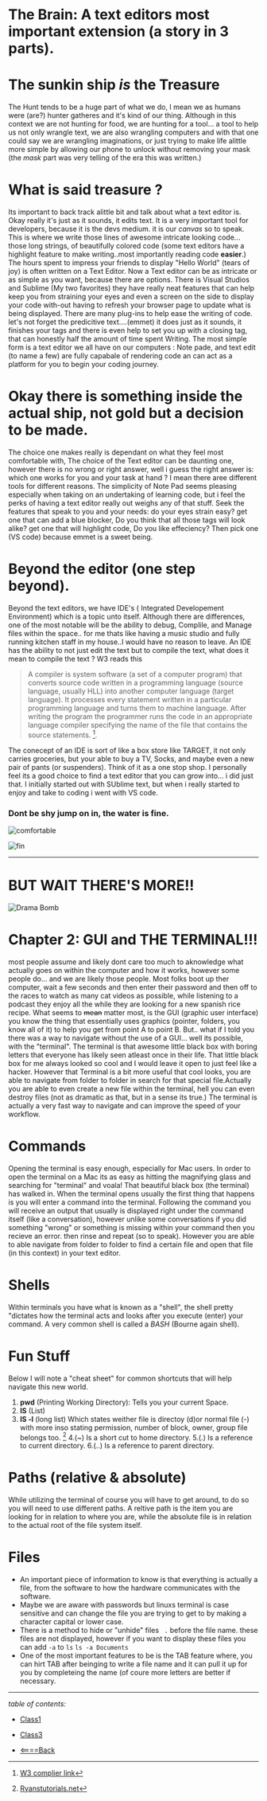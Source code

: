 # The Brain: A text editors most important extension (a story in 3 parts).

# The sunkin ship *is* the Treasure
 The Hunt tends to be a huge part of what we do, I mean we as humans were (are?) hunter gatheres and it's kind of our thing. Although in this context we are not hunting for food, we are hunting for a tool... a tool to help us not only wrangle text, we are also wrangling computers and with that one could say we are wrangling imaginations, or just trying to make life alittle more simple by allowing our phone to unlock without removing your mask (the *mask* part was very telling of the era this was written.)

 # What is said treasure ?
 Its important to back track alittle bit and talk about what a text editor is. Okay really it's just as it sounds, it edits text. It is a very important tool for developers, because it is the devs medium. it is our *canvas* so to speak. This is where we write those lines of awesome intricate looking code... those long strings, of beautifully colored code (some text editors have a highlight feature to make writing..most importantly reading code **easier**.) The hours spent to impress your friends to display "Hello World" (tears of joy) is often written on a Text Editor. Now a Text editor can be as intricate or as simple as you want, because there are options. There is Visual Studios and Sublime (My two favorites) they have really neat features that can help keep you from straining your eyes and even a screen on the side to display your code with-out having to refresh your browser page to update what is being displayed. There are many plug-ins to help ease the writing of code. let's not forget the predicitive text....(emmet) it does just as it sounds, it finishes your tags and there is even help to set you up with a closing tag, that can honestly half the amount of time spent Writing. The most simple form is a text editor we all have on our computers : Note pade, and text edit (to name a few) are fully capabale of rendering code an can act as a platform for you to begin your coding journey. 

# Okay there is something inside the actual ship, not gold but a decision to be made.
The choice one makes really is dependant on what they feel most comfortable with, The choice of the Text editor can be daunting one, however there is no wrong or right answer, well i guess the right answer is: which one works for you and your task at hand ? I mean there aree different tools for different reasons. The simplicity of Note Pad seems pleasing especially when taking on an undertaking of learning code, but i feel the perks of having a text editor really out weighs any of that stuff. Seek the features that speak to you and your needs: do your eyes strain easy? get one that can add a blue blocker, Do you think that all those tags will look alike? get one that will highlight code, Do you like effeciency? Then pick one (VS code) because emmet is a sweet being. 
# Beyond the editor (one step beyond).
Beyond the text editors, we have IDE's ( Integrated  Developement Environment) which is a topic unto itself. Although there are differences, one of the most notable will be the ability to debug, Complile, and Manage files within the space.. for me thats like having a music studio and fully running kitchen staff in my house..I would have no reason to leave. An IDE has the ability to not just edit the text but to compile the text, what does it mean to compile the text ? W3 reads this
>A compiler is system software (a set of a computer program) that converts source code written in a programming language (source language, usually HLL) into another computer language (target language). It processes every statement written in a particular programming language and turns them to machine language. After writing the program the programmer runs the code in an appropriate language compiler specifying the name of the file that contains the source statements. [^1]. 

The conecept of an IDE is sort of like a box store like TARGET, it not only carries groceries, but your able to buy a TV, Socks, and maybe even a new pair of pants (or suspenders). Think of it as a one stop shop. I personally feel its a good choice to find a text editor that you can grow into... i did just that. I initially started out with SUblime text, but when i really started to enjoy and take to coding i went with VS code.

### Dont be shy jump on in, the water is fine. 

![comfortable](https://user-images.githubusercontent.com/99520664/165551583-7d2e0e35-42d7-4fa8-a136-a642c0d7ed26.jpeg)




![fin](https://i.ytimg.com/vi/77xkcpf3KDw/hqdefault.jpg)

*****

# BUT WAIT THERE'S MORE!!
![Drama Bomb](https://user-images.githubusercontent.com/99520664/165584450-f83632e1-bdb8-41c9-9b4e-325dd3088c6b.jpeg)

# Chapter 2: GUI and THE TERMINAL!!!
most people assume and likely dont care too much to aknowledge what actually goes on within the computer and how it works, however some people do... and we are likely those people. Most folks boot up ther computer, wait a few seconds and then enter their password and then off to the races to watch as many cat videos as possible, while listening to a podcast they enjoy all the while they are looking for a new spanish rice recipe. What seems to ~~mean~~ matter most, is the GUI (graphic user interface) you know the thing that essentially uses graphics (pointer, folders, you know all of it) to help you get from point A to point B. But.. what if I told you there was a way to navigate without the use of a GUI... well its possible, with the "terminal". The terminal is that awesome little black box with boring letters that everyone has likely seen atleast once in their life. That little black box for me always looked so cool and I would leave it open to just feel like a hacker. However that Terminal is a bit more useful that cool looks, you are able to navigate from folder to folder in search for that special file.Actually you are able to even create a new file within the terminal, hell you can even destroy files (not as dramatic as that, but in a sense its true.) The terminal is actually a very fast way to navigate and can improve the speed of your workflow.

# Commands 
Opening the terminal is easy enough, especially for Mac users. In order to open the terminal on a Mac its as easy as hitting the magnifying glass and searching for "terminal" and voala! That beautiful black box (the terminal) has walked in.
When the terminal opens usually the first thing that happens is you will enter a command into the terminal. Following the command you will receive an output that usually is displayed right under the command itself (like a conversation), however unlike some conversations if you did something "wrong" or something is missing within your command then you recieve an error. then rinse and repeat (so to speak). However you are able to able navigate from folder to folder to find a certain file and open that file (in this context) in your text editor.

# Shells
Within terminals you have what is known as a "shell", the shell pretty "dictates how the terminal acts and looks after you execute (enter) your command. A very common shell is called a *BASH* (Bourne again shell).

# Fun Stuff
Below I will note a "cheat sheet" for common shortcuts that will help navigate this new world.
1. **pwd** (Printing Working Directory): Tells you your current Space.
2. **lS** (List) 
3. **lS -l** (long list) Which states weither file is directoy (d)or normal file (-) with more inso stating permission, number of block, owner, group file belongs too. [^2]
4.(~) Is a short cut to home directory.
5.(.) Is a reference to current directory.
6.(..) Is a reference to parent directory.

# Paths (relative & absolute) 
While utilizing the terminal of course you will have to get around, to do so you will need to use different paths. A reltive path is the item you are looking for in relation to where you are, while the absolute file is in relation to the actual root of the file system itself.

# Files
* An important piece of information to know is that everything is actually a file, from the software to how the hardware communicates with the software.
* Maybe we are aware with passwords but linuxs terminal is case sensitive and can change the file you are trying to get to by making a character capital or lower case. 
* There is a method to hide or "unhide" files `` .`` before the file name. these files are not displayed, however if you want to display these files you can add `` -a `` to ``ls``
``ls -a Documents``
* One of the most important features to be is the TAB feature where, you can hirt TAB after beinging to write a file name and it can pull it up for you by completeing the name (of coure more letters are better if necessary. 

*****

 [^1]:[W3 complier link](https://www.w3schools.in/what-is-compiler)
 [^2]:[Ryanstutorials.net](https://ryanstutorials.net/linuxtutorial/navigation.php)
 


*table of contents:*
* [Class1](class1reading.md)
* [Class3](class3.md)

* [<====Back](README.md)
